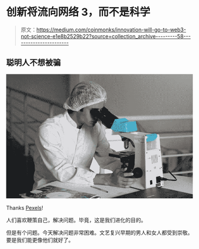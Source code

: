 # 创新将流向网络 3，而不是科学

> 原文：<https://medium.com/coinmonks/innovation-will-go-to-web3-not-science-e1e8b2529b22?source=collection_archive---------58----------------------->

## 聪明人不想被骗

![](img/f34790720198a523a4cf9bfe6915e074.png)

Thanks [Pexels](https://www.pexels.com/photo/adult-biology-chemical-chemist-356040/)!

人们喜欢鞭策自己，解决问题。毕竟，这是我们进化的目的。

但是有个问题。今天解决问题非常困难。文艺复兴早期的男人和女人都受到崇敬。要是我们能更像他们就好了。